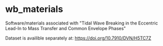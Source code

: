 # wb_materials
Software/materials associated with "Tidal Wave Breaking in the Eccentric Lead-In to Mass Transfer and Common Envelope Phases"

Dataset is availible separately at: https://doi.org/10.7910/DVN/H5TC7Z
